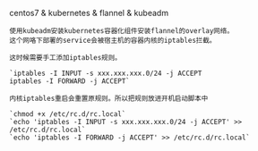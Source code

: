 centos7 & kubernetes & flannel & kubeadm

    使用kubeadm安装kubernetes容器化组件安装flannel的overlay网络。
    这个网咯下部署的service会被宿主机的容器内核的iptables拦截。
    
    这时候需要手工添加iptables规则。
    
    `iptables -I INPUT -s xxx.xxx.xxx.0/24 -j ACCEPT
    iptables -I FORWARD -j ACCEPT`
    
    内核iptables重启会重置原规则。所以把规则放进开机启动脚本中
    
    `chmod +x /etc/rc.d/rc.local`
    `echo 'iptables -I INPUT -s xxx.xxx.xxx.0/24 -j ACCEPT' >> /etc/rc.d/rc.local`
    `echo 'iptables -I FORWARD -j ACCEPT' >> /etc/rc.d/rc.local`
    
    